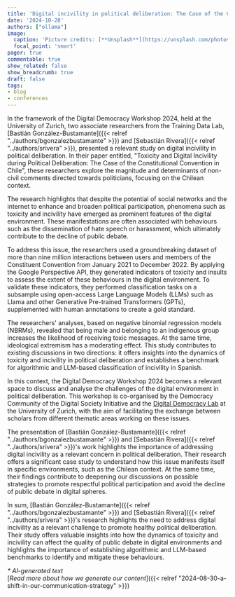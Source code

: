 ```yaml
---
title: 'Digital incivility in political deliberation: The Case of the Chilean Constitutional Convention'
date: '2024-10-28'
authors: ["ollama"]
image:
  caption: 'Picture credits: [**Unsplash**](https://unsplash.com/photos/a-view-of-a-city-from-a-high-point-of-view-NrrUHMpVPeA)'
  focal_point: 'smart'
pager: true
commentable: true
show_related: false
show_breadcrumb: true
draft: false
tags:
- blog
- conferences
---
```


In the framework of the Digital Democracy Workshop 2024, held at the University of Zurich, two associate researchers from the Training Data Lab, [Bastián González-Bustamante]({{< relref "../authors/bgonzalezbustamante" >}}) and [Sebastián Rivera]({{< relref "../authors/srivera" >}}), presented a relevant study on digital incivility in political deliberation. In their paper entitled, "Toxicity and Digital Incivility during Political Deliberation: The Case of the Constitutional Convention in Chile", these researchers explore the magnitude and determinants of non-civil comments directed towards politicians, focusing on the Chilean context.

<!--more-->

The research highlights that despite the potential of social networks and the internet to enhance and broaden political participation, phenomena such as toxicity and incivility have emerged as prominent features of the digital environment. These manifestations are often associated with behaviours such as the dissemination of hate speech or harassment, which ultimately contribute to the decline of public debate.

To address this issue, the researchers used a groundbreaking dataset of more than nine million interactions between users and members of the Constituent Convention from January 2021 to December 2022. By applying the Google Perspective API, they generated indicators of toxicity and insults to assess the extent of these behaviours in the digital environment. To validate these indicators, they performed classification tasks on a subsample using open-access Large Language Models (LLMs) such as Llama and other Generative Pre-trained Transformers (GPTs), supplemented with human annotations to create a gold standard.

The researchers' analyses, based on negative binomial regression models (NBRMs), revealed that being male and belonging to an indigenous group increases the likelihood of receiving toxic messages. At the same time, ideological extremism has a moderating effect. This study contributes to existing discussions in two directions: it offers insights into the dynamics of toxicity and incivility in political deliberation and establishes a benchmark for algorithmic and LLM-based classification of incivility in Spanish.

In this context, the Digital Democracy Workshop 2024 becomes a relevant space to discuss and analyse the challenges of the digital environment in political deliberation. This workshop is co-organised by the Democracy Community of the Digital Society Initiative and the [Digital Democracy Lab](https://digdemlab.io/) at the University of Zurich, with the aim of facilitating the exchange between scholars from different thematic areas working on these issues.

The presentation of [Bastián González-Bustamante]({{< relref "../authors/bgonzalezbustamante" >}}) and [Sebastián Rivera]({{< relref "../authors/srivera" >}})'s work highlights the importance of addressing digital incivility as a relevant concern in political deliberation. Their research offers a significant case study to understand how this issue manifests itself in specific environments, such as the Chilean context. At the same time, their findings contribute to deepening our discussions on possible strategies to promote respectful political participation and avoid the decline of public debate in digital spheres.

In sum, [Bastián González-Bustamante]({{< relref "../authors/bgonzalezbustamante" >}}) and [Sebastián Rivera]({{< relref "../authors/srivera" >}})'s research highlights the need to address digital incivility as a relevant challenge to promote healthy political deliberation. Their study offers valuable insights into how the dynamics of toxicity and incivility can affect the quality of public debate in digital environments and highlights the importance of establishing algorithmic and LLM-based benchmarks to identify and mitigate these behaviours.

_* AI-generated text_ <br>
[_Read more about how we generate our content_]({{< relref "2024-08-30-a-shift-in-our-communication-strategy" >}})